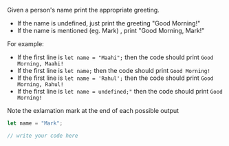 Given a person's name print the appropriate greeting.

- If the name is undefined, just print the greeting "Good Morning!"
- If the name is mentioned (eg. Mark) , print "Good Morning, Mark!"

For example:
- If the first line is `let name = "Maahi";` then the code should print `Good Morning, Maahi!`
- If the first line is `let name;` then the code should print `Good Morning!`
- If the first line is `let name = 'Rahul';` then the code should print `Good Morning, Rahul!`
- If the first line is `let name = undefined;"` then the code should print `Good Morning!`

Note the exlamation mark at the end of each possible output

```js
let name = "Mark";

// write your code here

```

